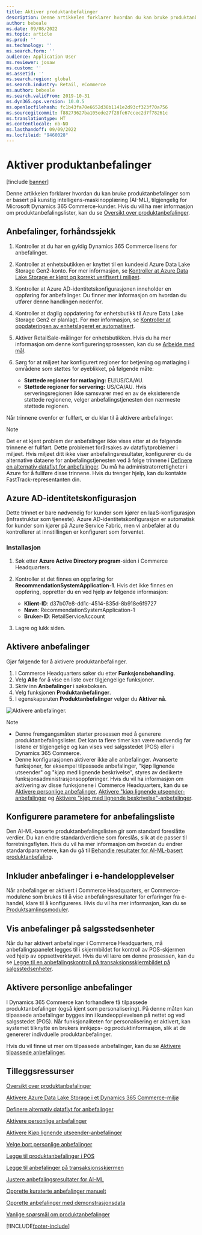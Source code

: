 ```yaml
---
title: Aktiver produktanbefalinger
description: Denne artikkelen forklarer hvordan du kan bruke produktanbefalinger som er basert på kunstig intelligens-maskinopplæring (AI-ML), tilgjengelig for Microsoft Dynamics 365 Commerce-kunder.
author: bebeale
ms.date: 09/08/2022
ms.topic: article
ms.prod: ''
ms.technology: ''
ms.search.form: ''
audience: Application User
ms.reviewer: josaw
ms.custom: ''
ms.assetid: ''
ms.search.region: global
ms.search.industry: Retail, eCommerce
ms.author: bebeale
ms.search.validFrom: 2019-10-31
ms.dyn365.ops.version: 10.0.5
ms.openlocfilehash: fc1b43fa70e6652d38b1141e2d93cf323f70a756
ms.sourcegitcommit: f88273627ba105ede27f28fe67ccec2d7f78261c
ms.translationtype: HT
ms.contentlocale: nb-NO
ms.lasthandoff: 09/09/2022
ms.locfileid: "9460028"
---
```

# <a name="enable-product-recommendations"></a>Aktiver produktanbefalinger

[!include [banner](includes/banner.md)]

Denne artikkelen forklarer hvordan du kan bruke produktanbefalinger som er basert på kunstig intelligens-maskinopplæring (AI-ML), tilgjengelig for Microsoft Dynamics 365 Commerce-kunder. Hvis du vil ha mer informasjon om produktanbefalingslister, kan du se [Oversikt over produktanbefalinger](product-recommendations.md).

## <a name="recommendations-pre-check"></a>Anbefalinger, forhåndssjekk

1. Kontroller at du har en gyldig Dynamics 365 Commerce lisens for anbefalinger.
1. Kontroller at enhetsbutikken er knyttet til en kundeeid Azure Data Lake Storage Gen2-konto. For mer informasjon, se [Kontroller at Azure Data Lake Storage er kjøpt og korrekt verifisert i miljøet](enable-ADLS-environment.md).
1. Kontroller at Azure AD-identitetskonfigurasjonen inneholder en oppføring for anbefalinger. Du finner mer informasjon om hvordan du utfører denne handlingen nedenfor.
1. Kontroller at daglig oppdatering for enhetsbutikk til Azure Data Lake Storage Gen2 er planlagt. For mer informasjon, se [Kontroller at oppdateringen av enhetslageret er automatisert](../fin-ops-core/dev-itpro/data-entities/entity-store-data-lake.md).
1. Aktiver RetailSale-målinger for enhetsbutikken. Hvis du ha mer informasjon om denne konfigureringsprosessen, kan du se [Arbeide med mål](/dynamics365/ai/customer-insights/pm-measures).
1. Sørg for at miljøet har konfigurert regioner for betjening og matlaging i områdene som støttes for øyeblikket, på følgende måte:

    - **Støttede regioner for matlaging:** EU/US/CA/AU.
    - **Støttede regioner for servering:** US/CA/AU. Hvis serveringsregionen ikke samsvarer med en av de eksisterende støttede regionene, velger anbefalingstjenesten den nærmeste støttede regionen.

Når trinnene ovenfor er fullført, er du klar til å aktivere anbefalinger.

> [!NOTE]
> Det er et kjent problem der anbefalinger ikke vises etter at de følgende trinnene er fullført. Dette problemet forårsakes av dataflytproblemer i miljøet. Hvis miljøet ditt ikke viser anbefalingsresultater, konfigurerer du de alternative dataene for anbefalingstjenesten ved å følge trinnene i [Definere en alternativ dataflyt for anbefalinger](set-up-alternate-data-flow.md). Du må ha administratorrettigheter i Azure for å fullføre disse trinnene. Hvis du trenger hjelp, kan du kontakte FastTrack-representanten din.

## <a name="azure-ad-identity-configuration"></a>Azure AD-identitetskonfigurasjon

Dette trinnet er bare nødvendig for kunder som kjører en IaaS-konfigurasjon (infrastruktur som tjeneste). Azure AD-identitetskonfigurasjon er automatisk for kunder som kjører på Azure Service Fabric, men vi anbefaler at du kontrollerer at innstillingen er konfigurert som forventet.

### <a name="setup"></a>Installasjon

1. Søk etter **Azure Active Directory program**-siden i Commerce Headquarters.
1. Kontroller at det finnes en oppføring for **RecommendationSystemApplication-1**. Hvis det ikke finnes en oppføring, oppretter du en ved hjelp av følgende informasjon:

    - **Klient-ID**: d37b07e8-dd1c-4514-835d-8b918e6f9727
    - **Navn**: RecommendationSystemApplication-1
    - **Bruker-ID**: RetailServiceAccount

1. Lagre og lukk siden. 

## <a name="turn-on-recommendations"></a>Aktivere anbefalinger

Gjør følgende for å aktivere produktanbefalinger.

1. I Commerce Headquarters søker du etter **Funksjonsbehandling**.
1. Velg **Alle** for å vise en liste over tilgjengelige funksjoner. 
1. Skriv inn **Anbefalinger** i søkeboksen.
1. Velg funksjonen **Produktanbefalinger**.
1. I egenskapsruten **Produktanbefalinger** velger du **Aktiver nå**.

![Aktivere anbefalinger.](./media/FeatureManagement_Recommendations.PNG)

> [!NOTE]
> - Denne fremgangsmåten starter prosessen med å generere produktanbefalingslister. Det kan ta flere timer kan være nødvendig før listene er tilgjengelige og kan vises ved salgsstedet (POS) eller i Dynamics 365 Commerce.
> - Denne konfigurasjonen aktiverer ikke alle anbefalinger. Avanserte funksjoner, for eksempel tilpassede anbefalinger, "kjøp lignende utseender" og "kjøp med lignende beskrivelse", styres av dedikerte funksjonsadministrasjonsoppføringer. Hvis du vil ha informasjon om aktivering av disse funksjonene i Commerce Headquarters, kan du se [Aktivere personlige anbefalinger](personalized-recommendations.md), [Aktivere "kjøp lignende utseender-anbefalinger](shop-similar-looks.md) og [Aktivere "kjøp med lignende beskrivelse"-anbefalinger](shop-similar-description.md).

## <a name="configure-recommendation-list-parameters"></a>Konfigurere parametere for anbefalingsliste

Den AI-ML-baserte produktanbefalingslisten gir som standard foreslåtte verdier. Du kan endre standardverdiene som foreslås, slik at de passer til forretningsflyten. Hvis du vil ha mer informasjon om hvordan du endrer standardparametere, kan du gå til [Behandle resultater for AI-ML-basert produktanbefaling](modify-product-recommendation-results.md).

## <a name="include-recommendations-in-e-commerce-experiences"></a>Inkluder anbefalinger i e-handelopplevelser

Når anbefalinger er aktivert i Commerce Headquarters, er Commerce-modulene som brukes til å vise anbefalingsresultater for erfaringer fra e-handel, klare til å konfigureres. Hvis du vil ha mer informasjon, kan du se [Produktsamlingsmoduler](product-collection-module-overview.md).

## <a name="show-recommendations-on-pos-devices"></a>Vis anbefalinger på salgsstedsenheter

Når du har aktivert anbefalinger i Commerce Headquarters, må anbefalingspanelet legges til i skjermbildet for kontroll av POS-skjermen ved hjelp av oppsettverktøyet. Hvis du vil lære om denne prosessen, kan du se [Legge til en anbefalingskontroll på transaksjonsskjermbildet på salgsstedsenheter](add-recommendations-control-pos-screen.md). 

## <a name="enable-personalized-recommendations"></a>Aktivere personlige anbefalinger

I Dynamics 365 Commerce kan forhandlere få tilpassede produktanbefalinger (også kjent som personalisering). På denne måten kan tilpassede anbefalinger bygges inn i kundeopplevelsen på nettet og ved salgsstedet (POS). Når funksjonaliteten for personalisering er aktivert, kan systemet tilknytte en brukers innkjøps- og produktinformasjon, slik at de genererer indivduelle produktanbefalinger.

Hvis du vil finne ut mer om tilpassede anbefalinger, kan du se [Aktivere tilpassede anbefalinger](personalized-recommendations.md).

## <a name="additional-resources"></a>Tilleggsressurser

[Oversikt over produktanbefalinger](product-recommendations.md)

[Aktivere Azure Data Lake Storage i et Dynamics 365 Commerce-miljø](enable-adls-environment.md)

[Definere alternativ dataflyt for anbefalinger](set-up-alternate-data-flow.md)

[Aktivere personlige anbefalinger](personalized-recommendations.md)

[Aktivere Kjøp lignende utseender-anbefalinger](shop-similar-looks.md)

[Velge bort personlige anbefalinger](personalization-gdpr.md)

[Legge til produktanbefalinger i POS](product.md)

[Legge til anbefalinger på transaksjonsskjermen](add-recommendations-control-pos-screen.md)

[Justere anbefalingsresultater for AI-ML](modify-product-recommendation-results.md)

[Opprette kuraterte anbefalinger manuelt](create-editorial-recommendation-lists.md)

[Opprette anbefalinger med demonstrasjonsdata](product-recommendations-demo-data.md)

[Vanlige spørsmål om produktanbefalinger](faq-recommendations.md)




[!INCLUDE[footer-include](../includes/footer-banner.md)]
